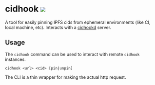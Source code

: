 # cidhook ![](https://img.shields.io/npm/v/cidhook.svg)

A tool for easily pinning IPFS cids from ephemeral environments (like CI, local machine, etc). Interacts with a [cidhookd](https://github.com/jchancehud/cidhookd) server.

## Usage

The `cidhook` command can be used to interact with remote `cidhook` instances.

`cidhook <url> <cid> [pin|unpin]`

The CLI is a thin wrapper for making the actual http request.
